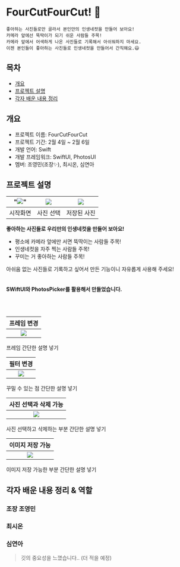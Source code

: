 # FourCutFourCut! 📸

    좋아하는 사진들로만 골라서 본인만의 인생네컷을 만들어 보아요!
    카메라 앞에선 뚝딱이가 되기 쉬운 사람들 주목!
    카메라 앞에서 어색하게 나온 사진들로 기록해서 아쉬워하지 마세요.
    이젠 본인들이 좋아하는 사진들로 인생네컷을 만들어서 간직해요.😃

## 목차

- [개요](#개요)
- [프로젝트 설명](#프로젝트-설명)
- [각자 배운 내용 정리](#각자-배운-내용-정리)

## 개요

- 프로젝트 이름: FourCutFourCut
- 프로젝트 기간: 2월 4일 ~ 2월 6일
- 개발 언어: Swift
- 개발 프레임워크: SwiftUI, PhotosUI
- 멤버: 조영민(조장✨), 최시온, 심연아

## 프로젝트 설명

| "<img src=![Image](https://github.com/user-attachments/assets/431aa614-ef0e-4c51-ad66-88a05111685c)>" | <img src="image/SelectPic.png"> | <img src="image/SaveScreen.png"> |
| :-------------------------------: | :-----------------------------: | :------------------------------: |
|             시작화면              |            사진 선택            |           저장된 사진            |

**좋아하는 사진들로 우리만의 인생네컷을 만들어 보아요!**

- 평소에 카메라 앞에만 서면 뚝딱이는 사람들 주목!
- 인생네컷을 자주 찍는 사람들 주목!
- 꾸미는 거 좋아하는 사람들 주목!

아쉬움 없는 사진들로 기록하고 싶어서 만든 기능이니 자유롭게 사용해 주세요!
<br/> <br/> <br/>
**SWiftUI와 PhotosPicker를 활용해서 만들었습니다.**

<br/> <br/>

|            프레임 변경            |
| :-------------------------------: |
| <img src="image/ChangeFrame.gif"> |

프레임 간단한 설명 넣기

|             필터 변경              |
| :--------------------------------: |
| <img src="image/ChangeFilter.gif"> |

꾸밀 수 있는 점 간단한 설명 넣기

|       사진 선택과 삭제 가능        |
| :--------------------------------: |
| <img src="image/ChangeFilter.gif"> |

사진 선택하고 삭제하는 부분 간단한 설명 넣기

|         이미지 저장 가능         |
| :------------------------------: |
| <img src="image/SaveScreen.gif"> |

이미지 저장 가능한 부분 간단한 설명 넣기

## 각자 배운 내용 정리 & 역할

### 조장 조영민

>

### 최시온

### 심연아

> 깃의 중요성을 느꼈습니다.. (더 적을 예정)
